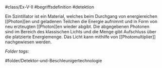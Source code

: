 #class/Ex-V-II #begriffsdefinition #detektion 

Ein Szintillator ist ein Material, welches beim Durchgang von energiereichen [[Photon]]en  und geladenen Teilchen die Energie aufnimmt und in Form von neu erzteugten [[Photon]]en wieder abgibt.
Die abgegebenen Photonen sind im Bereich des klassischen Lichts und die Menge gibt Aufschluss über die platzierte Energiemenge. Das Licht kann mithilfe von  [[Photomultiplier]] nachgewiesen werden.


 *Folder tags:*

#folder/Detektor-und-Beschleunigertechnologie
